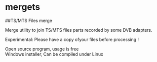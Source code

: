 # mergets
 
##TS/MTS Files merge

Merge utility to join TS/MTS files parts recorded by some DVB adapters.

Experimental: Please have a copy ofyour files before processing !

Open source program, usage is free<br>
Windows installer, Can be compiled under Linux

